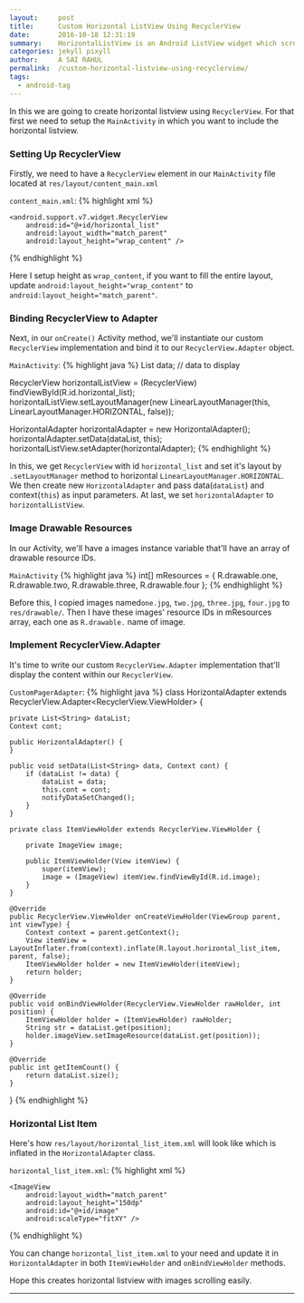 ```yaml
---
layout:     post
title:      Custom Horizontal ListView Using RecyclerView
date:       2016-10-18 12:31:19
summary:    HorizontalListView is an Android ListView widget which scrolls horizontally. Android Studio only provides Vertical ListView widget. Here I have derived customized HorizontalListview widget by extending RecyclerView Adapter.
categories: jekyll pixyll
author:     A SAI RAHUL
permalink:  /custom-horizontal-listview-using-recyclerview/
tags:
  - android-tag
---
```


<!-- ![desk](https://github.com/blogofcode/blogofcode.github.io/blob/master/images/image-slideshow-using-viewpager-with-pageadapter/image_slideshow1.gif?raw=true) -->

In this we are going to create horizontal listview using `RecyclerView`. For that first we need to setup the `MainActivity` in which you want to include the horizontal listview.

### Setting Up RecyclerView

Firstly, we need to have a `RecyclerView` element in our `MainActivity` file located at `res/layout/content_main.xml`

`content_main.xml`:
{% highlight xml %}
<?xml version="1.0" encoding="utf-8"?>
<RelativeLayout xmlns:android="http://schemas.android.com/apk/res/android"
    android:id="@+id/content_main"
    android:layout_width="match_parent"
    android:layout_height="match_parent">

    <android.support.v7.widget.RecyclerView
        android:id="@+id/horizontal_list"
        android:layout_width="match_parent"
        android:layout_height="wrap_content" />

</RelativeLayout>
{% endhighlight %}

Here I setup height as `wrap_content`, if you want to fill the entire layout, update `android:layout_height="wrap_content"` to `android:layout_height="match_parent"`.

### Binding RecyclerView to Adapter

Next, in our `onCreate()` Activity method, we'll instantiate our custom `RecyclerView` implementation and bind it to our `RecyclerView.Adapter` object.

`MainActivity`:
{% highlight java %}
List<String> data;
// data to display

RecyclerView horizontalListView = (RecyclerView) findViewById(R.id.horizontal_list);
horizontalListView.setLayoutManager(new LinearLayoutManager(this, LinearLayoutManager.HORIZONTAL, false));

HorizontalAdapter horizontalAdapter = new HorizontalAdapter();
horizontalAdapter.setData(dataList, this);
horizontalListView.setAdapter(horizontalAdapter);
{% endhighlight %}

In this, we get `RecyclerView` with id `horizontal_list` and set it's layout by `.setLayoutManager` method to horizontal `LinearLayoutManager.HORIZONTAL`.
We then create new `HorizontalAdapter` and pass data(`dataList`) and context(`this`) as input parameters.
At last, we set `horizontalAdapter` to `horizontalListView`.

### Image Drawable Resources

In our Activity, we'll have a images instance variable that'll have an array of drawable resource IDs.

`MainActivity`
{% highlight java %}
int[] mResources = {
        R.drawable.one,
        R.drawable.two,
        R.drawable.three,
        R.drawable.four
};
{% endhighlight %}

Before this, I copied images named`one.jpg`, `two.jpg`, `three.jpg`, `four.jpg` to `res/drawable/`. Then I have these images' resource IDs in mResources array, each one as `R.drawable.` name of image.

### Implement RecyclerView.Adapter

It's time to write our custom `RecyclerView.Adapter` implementation that'll display the content within our `RecyclerView`.

`CustomPagerAdapter`:
{% highlight java %}
class HorizontalAdapter extends RecyclerView.Adapter<RecyclerView.ViewHolder> {

    private List<String> dataList;
    Context cont;

    public HorizontalAdapter() {
    }

    public void setData(List<String> data, Context cont) {
        if (dataList != data) {
            dataList = data;
            this.cont = cont;
            notifyDataSetChanged();
        }
    }

    private class ItemViewHolder extends RecyclerView.ViewHolder {

        private ImageView image;

        public ItemViewHolder(View itemView) {
            super(itemView);
            image = (ImageView) itemView.findViewById(R.id.image);
        }
    }

    @Override
    public RecyclerView.ViewHolder onCreateViewHolder(ViewGroup parent, int viewType) {
        Context context = parent.getContext();
        View itemView = LayoutInflater.from(context).inflate(R.layout.horizontal_list_item, parent, false);
        ItemViewHolder holder = new ItemViewHolder(itemView);
        return holder;
    }

    @Override
    public void onBindViewHolder(RecyclerView.ViewHolder rawHolder, int position) {
        ItemViewHolder holder = (ItemViewHolder) rawHolder;
        String str = dataList.get(position);
        holder.imageView.setImageResource(dataList.get(position));
    }

    @Override
    public int getItemCount() {
        return dataList.size();
    }
}
{% endhighlight %}

### Horizontal List Item

Here's how `res/layout/horizontal_list_item.xml` will look like which is inflated in the `HorizontalAdapter` class.

`horizontal_list_item.xml`:
{% highlight xml %}
<?xml version="1.0" encoding="utf-8"?>
 
<LinearLayout xmlns:android="http://schemas.android.com/apk/res/android"
    android:orientation="vertical" android:layout_width="match_parent"
    android:layout_height="wrap_content">
 
    <ImageView
        android:layout_width="match_parent"
        android:layout_height="150dp"
        android:id="@+id/image"
        android:scaleType="fitXY" />
</LinearLayout>
{% endhighlight %}

You can change `horizontal_list_item.xml` to your need and update it in `HorizontalAdapter` in both `ItemViewHolder` and `onBindViewHolder` methods.

Hope this creates horizontal listview with images scrolling easily.

<!-- For those, who don't like to read but just copy the code, here's the [code](https://github.com/johnotander/pixyll). -->


---
